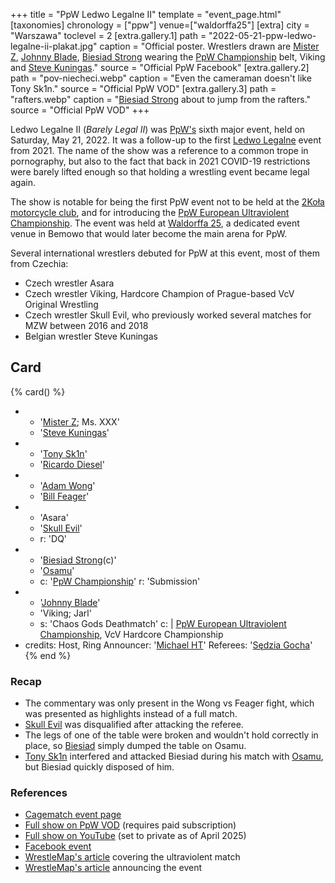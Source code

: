 +++
title = "PpW Ledwo Legalne II"
template = "event_page.html"
[taxonomies]
chronology = ["ppw"]
venue=["waldorffa25"]
[extra]
city = "Warszawa"
toclevel = 2
[extra.gallery.1]
path = "2022-05-21-ppw-ledwo-legalne-ii-plakat.jpg"
caption = "Official poster. Wrestlers drawn are [Mister Z](@/w/mister-z.md), [Johnny Blade](@/w/johnny-blade.md), [Biesiad Strong](@/w/biesiad.md) wearing the [PpW Championship](@/c/ppw-championship.md) belt, Viking and [Steve Kuningas](@/w/steve-kuningas.md)."
source = "Official PpW Facebook"
[extra.gallery.2]
path = "pov-niecheci.webp"
caption = "Even the cameraman doesn't like Tony Sk1n."
source = "Official PpW VOD"
[extra.gallery.3]
path = "rafters.webp"
caption = "[Biesiad Strong](@/w/biesiad.md) about to jump from the rafters."
source = "Official PpW VOD"
+++

Ledwo Legalne II (_Barely Legal II_) was [PpW's](@/o/ppw.md) sixth major event, held on Saturday, May 21, 2022. It was a follow-up to the first [Ledwo Legalne](@/e/ppw/2021-06-12-ppw-ledwo-legalne.md) event from 2021. The name of the show was a reference to a common trope in pornography, but also to the fact that back in 2021 COVID-19 restrictions were barely lifted enough so that holding a wrestling event became legal again.

The show is notable for being the first PpW event not to be held at the [2Koła motorcycle club](@/v/2kola.md), and for introducing the [PpW European Ultraviolent Championship](@/c/ppw-european-ultraviolent-championship.md). The event was held at [Waldorffa 25](@/v/waldorffa25.md), a dedicated event venue in Bemowo that would later become the main arena for PpW.

Several international wrestlers debuted for PpW at this event, most of them from Czechia:
* Czech wrestler Asara
* Czech wrestler Viking, Hardcore Champion of Prague-based VcV Original Wrestling
* Czech wrestler Skull Evil, who previously worked several matches for MZW between 2016 and 2018
* Belgian wrestler Steve Kuningas

## Card

{% card() %}
- - '[Mister Z](@/w/mister-z.md); Ms. XXX'
  - '[Steve Kuningas](@/w/steve-kuningas.md)'
- - '[Tony Sk1n](@/w/tony-sk1n.md)'
  - '[Ricardo Diesel](@/w/ricardo-diesel.md)'
- - '[Adam Wong](@/w/adam-wong.md)'
  - '[Bill Feager](@/w/feager.md)'
- - 'Asara'
  - '[Skull Evil](@/w/skull-evil.md)'
  - r: 'DQ'
- - '[Biesiad Strong](@/w/biesiad.md)(c)'
  - '[Osamu](@/w/osamu.md)'
  - c: '[PpW Championship](@/c/ppw-championship.md)'
    r: 'Submission'
- - '[Johnny Blade](@/w/johnny-blade.md)'
  - 'Viking; Jarl'
  - s: 'Chaos Gods Deathmatch'
    c: |
      [PpW European Ultraviolent Championship](@/c/ppw-european-ultraviolent-championship.md),
      VcV Hardcore Championship
- credits:
    Host, Ring Announcer: '[Michael HT](@/w/michael-ht.md)'
    Referees: '[Sędzia Gocha](@/w/sedzia-borys.md)'
{% end %}

### Recap
* The commentary was only present in the Wong vs Feager fight, which was presented as highlights instead of a full match.
* [Skull Evil](@/w/skull-evil.md) was disqualified after attacking the referee.
* The legs of one of the table were broken and wouldn't hold correctly in place, so [Biesiad](@/w/biesiad.md) simply dumped the table on Osamu.
* [Tony Sk1n](@/w/tony-sk1n.md) interfered and attacked Biesiad during his match with [Osamu](@/w/osamu.md), but Biesiad quickly disposed of him.

### References

* [Cagematch event page](https://www.cagematch.net/?id=1&nr=383968)
* [Full show on PpW VOD](https://ppw-ewenementpl.vhx.tv/ppw-full-shows-dvd-version/season:2/videos/ledwo-legalne-2-22-definitive-edition-hd) (requires paid subscription)
* [Full show on YouTube](https://www.youtube.com/watch?v=sU2hHukUCn0) (set to private as of April 2025)
* [Facebook event](https://www.facebook.com/events/1117782402125287/)
* [WrestleMap's article](https://www.wrestlemap.com/news/p1e7040pmjt9uwctkin6cod0xwqj1k) covering the ultraviolent match
* [WrestleMap's article](https://www.wrestlemap.com/news/mxrf1jwfu9v4hp21pmf7ws40yb76qk) announcing the event
